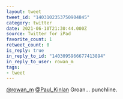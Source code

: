 ```yaml
---
layout: tweet
tweet_id: "1403102353750904845"
category: twitter
date: 2021-06-10T21:30:44.000Z
source: Twitter for iPad
favorite_count: 1
retweet_count: 0
is_reply: true
in_reply_to_id: "1403095966677413894"
in_reply_to_user: rowan_m
tags:
- tweet
---
```


[@rowan_m](https://twitter.com/@rowan_m) [@Paul_Kinlan](https://twitter.com/@Paul_Kinlan) Groan… punchline.
